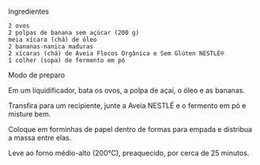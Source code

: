 
Ingredientes

    2 ovos
    2 polpas de banana sem açúcar (200 g)
    meia xícara (chá) de óleo
    2 bananas-nanica maduras
    2 xícaras (chá) de Aveia Flocos Orgânica e Sem Glúten NESTLÉ®
    1 colher (sopa) de fermento em pó

Modo de preparo

Em um liquidificador, bata os ovos, a polpa de açaí, o óleo e as bananas.

Transfira para um recipiente, junte a Aveia NESTLÉ e o fermento em pó e misture bem.

Coloque em forminhas de papel dentro de formas para empada e distribua a massa entre elas.

Leve ao forno médio-alto (200°C), preaquecido, por cerca de 25 minutos.
